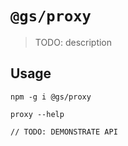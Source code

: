 # `@gs/proxy`

> TODO: description

## Usage

```
npm -g i @gs/proxy

proxy --help

// TODO: DEMONSTRATE API
```
